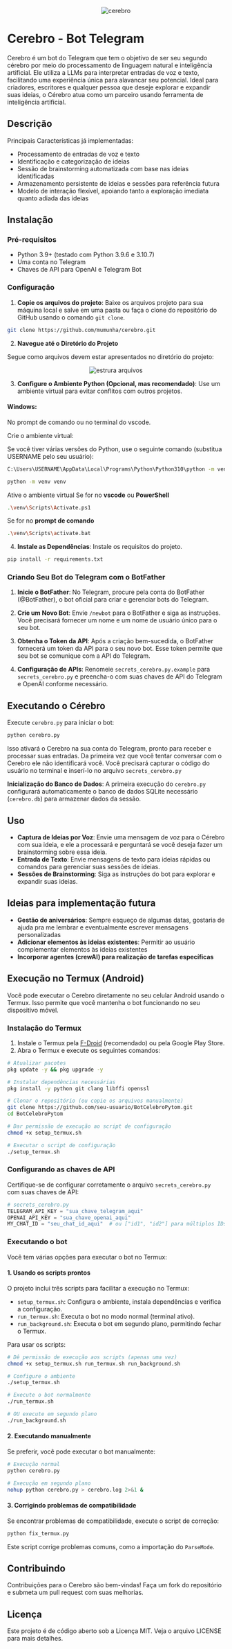 <p align="center">
    <img src="img/cerebro.png" alt="cerebro">
</p>

# Cerebro - Bot Telegram

Cerebro é um bot do Telegram que tem o objetivo de ser seu segundo cérebro por meio do processamento de linguagem natural e inteligência artificial. Ele utiliza a LLMs para interpretar entradas de voz e texto, facilitando uma experiência única para alavancar seu potencial. Ideal para criadores, escritores e qualquer pessoa que deseje explorar e expandir suas ideias, o Cérebro atua como um parceiro usando ferramenta de inteligência artificial.

## Descrição


Principais Características já implementadas:
- Processamento de entradas de voz e texto
- Identificação e categorização de ideias
- Sessão de brainstorming automatizada com base nas ideias identificadas
- Armazenamento persistente de ideias e sessões para referência futura
- Modelo de interação flexível, apoiando tanto a exploração imediata quanto adiada das ideias

## Instalação

### Pré-requisitos

- Python 3.9+ (testado com Python 3.9.6 e 3.10.7)
- Uma conta no Telegram
- Chaves de API para OpenAI e Telegram Bot

### Configuração

1. **Copie os arquivos do projeto**: Baixe os arquivos projeto para sua máquina local e salve em uma pasta ou faça o clone do repositório do GitHub usando o comando `git clone`.
```sh
git clone https://github.com/mumunha/cerebro.git
```

2. **Navegue até o Diretório do Projeto**

Segue como arquivos devem estar apresentados no diretório do projeto:

<p align="center">
    <img src="img/arquivos_instalacao.png" alt="estrura arquivos">
</p>

3. **Configure o Ambiente Python (Opcional, mas recomendado)**: Use um ambiente virtual para evitar conflitos com outros projetos.

#### Windows:

No prompt de comando ou no terminal do vscode.

Crie o ambiente virtual:

Se você tiver várias versões do Python, use o seguinte comando (substitua USERNAME pelo seu usuário):
```sh
C:\Users\USERNAME\AppData\Local\Programs\Python\Python310\python -m venv venv
```

```sh
python -m venv venv
```
Ative o ambiente virtual
Se for no <b>vscode</b> ou <b>PowerShell</b>
```sh
.\venv\Scripts\Activate.ps1
```
Se for no <b>prompt de comando</b>
```sh
.\venv\Scripts\activate.bat
```
4. **Instale as Dependências**: Instale os requisitos do projeto.

```sh
pip install -r requirements.txt
```

### Criando Seu Bot do Telegram com o BotFather

1. **Inicie o BotFather**: No Telegram, procure pela conta do BotFather (@BotFather), o bot oficial para criar e gerenciar bots do Telegram.

2. **Crie um Novo Bot**: Envie `/newbot` para o BotFather e siga as instruções. Você precisará fornecer um nome e um nome de usuário único para o seu bot.

3. **Obtenha o Token da API**: Após a criação bem-sucedida, o BotFather fornecerá um token da API para o seu novo bot. Esse token permite que seu bot se comunique com a API do Telegram.

4. **Configuração de APIs**: Renomeie `secrets_cerebro.py.example` para `secrets_cerebro.py` e preencha-o com suas chaves de API do Telegram e OpenAI conforme necessário.

## Executando o Cérebro

Execute `cerebro.py` para iniciar o bot:
```sh
python cerebro.py
```
Isso ativará o Cerebro na sua conta do Telegram, pronto para receber e processar suas entradas. Da primeira vez que você tentar conversar com o Cerebro ele não identificará você. Você precisará capturar o código do usuário no terminal e inserí-lo no arquivo `secrets_cerebro.py`

**Inicialização do Banco de Dados**: A primeira execução do `cerebro.py` configurará automaticamente o banco de dados SQLite necessário (`cerebro.db`) para armazenar dados da sessão.

## Uso

- **Captura de Ideias por Voz**: Envie uma mensagem de voz para o Cérebro com sua ideia, e ele a processará e perguntará se você deseja fazer um brainstorming sobre essa ideia.
- **Entrada de Texto**: Envie mensagens de texto para ideias rápidas ou comandos para gerenciar suas sessões de ideias.
- **Sessões de Brainstorming**: Siga as instruções do bot para explorar e expandir suas ideias.

## Ideias para implementação futura

- **Gestão de aniversários**: Sempre esqueço de algumas datas, gostaria de ajuda pra me lembrar e eventualmente escrever mensagens personalizadas
- **Adicionar elementos às ideias existentes**: Permitir ao usuário complementar elementos às ideias existentes
- **Incorporar agentes (crewAI) para realização de tarefas específicas**

## Execução no Termux (Android)

Você pode executar o Cerebro diretamente no seu celular Android usando o Termux. Isso permite que você mantenha o bot funcionando no seu dispositivo móvel.

### Instalação do Termux

1. Instale o Termux pela [F-Droid](https://f-droid.org/en/packages/com.termux/) (recomendado) ou pela Google Play Store.
2. Abra o Termux e execute os seguintes comandos:

```sh
# Atualizar pacotes
pkg update -y && pkg upgrade -y

# Instalar dependências necessárias
pkg install -y python git clang libffi openssl

# Clonar o repositório (ou copie os arquivos manualmente)
git clone https://github.com/seu-usuario/BotCelebroPytom.git
cd BotCelebroPytom

# Dar permissão de execução ao script de configuração
chmod +x setup_termux.sh

# Executar o script de configuração
./setup_termux.sh
```

### Configurando as chaves de API

Certifique-se de configurar corretamente o arquivo `secrets_cerebro.py` com suas chaves de API:

```python
# secrets_cerebro.py
TELEGRAM_API_KEY = "sua_chave_telegram_aqui"
OPENAI_API_KEY = "sua_chave_openai_aqui"
MY_CHAT_ID = "seu_chat_id_aqui"  # ou ["id1", "id2"] para múltiplos IDs
```

### Executando o bot

Você tem várias opções para executar o bot no Termux:

#### 1. Usando os scripts prontos

O projeto inclui três scripts para facilitar a execução no Termux:

- `setup_termux.sh`: Configura o ambiente, instala dependências e verifica a configuração.
- `run_termux.sh`: Executa o bot no modo normal (terminal ativo).
- `run_background.sh`: Executa o bot em segundo plano, permitindo fechar o Termux.

Para usar os scripts:

```sh
# Dê permissão de execução aos scripts (apenas uma vez)
chmod +x setup_termux.sh run_termux.sh run_background.sh

# Configure o ambiente
./setup_termux.sh

# Execute o bot normalmente
./run_termux.sh

# OU execute em segundo plano
./run_background.sh
```

#### 2. Executando manualmente

Se preferir, você pode executar o bot manualmente:

```sh
# Execução normal
python cerebro.py

# Execução em segundo plano
nohup python cerebro.py > cerebro.log 2>&1 &
```

#### 3. Corrigindo problemas de compatibilidade

Se encontrar problemas de compatibilidade, execute o script de correção:

```sh
python fix_termux.py
```

Este script corrige problemas comuns, como a importação do `ParseMode`.

## Contribuindo

Contribuições para o Cerebro são bem-vindas! Faça um fork do repositório e submeta um pull request com suas melhorias.

## Licença

Este projeto é de código aberto sob a Licença MIT. Veja o arquivo LICENSE para mais detalhes.
